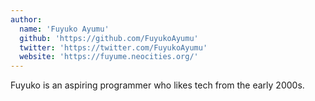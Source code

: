 ```yaml
---
author:
  name: 'Fuyuko Ayumu'
  github: 'https://github.com/FuyukoAyumu'
  twitter: 'https://twitter.com/FuyukoAyumu'
  website: 'https://fuyume.neocities.org/'
---
```


Fuyuko is an aspiring programmer who likes tech from the early 2000s.